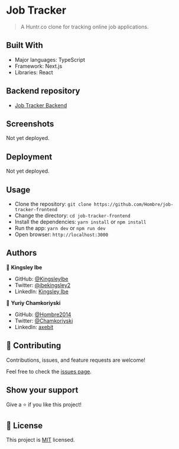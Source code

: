 # Job Tracker

> A Huntr.co clone for tracking online job applications.

## Built With

- Major languages: TypeScript
- Framework: Next.js
- Libraries: React

## Backend repository

- [Job Tracker Backend](https://github.com/akucintavalent/job-tracker)

## Screenshots

Not yet deployed.

## Deployment

Not yet deployed.

## Usage

- Clone the repository: `git clone https://github.com/Hombre/job-tracker-frontend`
- Change the directory: `cd job-tracker-frontend`
- Install the dependencies: `yarn install` or `npm install`
- Run the app: `yarn dev` or `npm run dev`
- Open browser: `http://localhost:3000`

## Authors

👤 **Kingsley Ibe**

- GitHub: [@KingsleyIbe](https://github.com/KingsleyIbe)
- Twitter: [@ibekingsley2](https://twitter.com/ibekingsley2)
- LinkedIn: [Kingsley Ibe](https://linkedin.com/in/kingsley-ibe-5669a5134)

👤 **Yuriy Chamkoriyski**

- GitHub: [@Hombre2014](https://github.com/Hombre2014)
- Twitter: [@Chamkoriyski](https://twitter.com/Chamkoriyski)
- LinkedIn: [axebit](https://linkedin.com/in/axebit)

## 🤝 Contributing

Contributions, issues, and feature requests are welcome!

Feel free to check the [issues page](https://github.com/Hombre/job-tracker-frontend/issues).

## Show your support

Give a ⭐️ if you like this project!

## 📝 License

This project is [MIT](./license.md) licensed.
